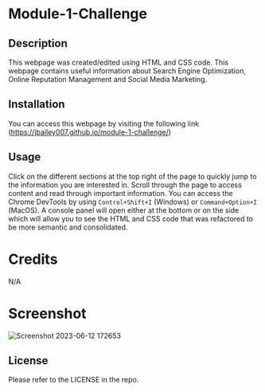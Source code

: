 # Module-1-Challenge

## Description
This webpage was created/edited using HTML and CSS code. 
This webpage contains useful information about Search Engine Optimization, Online Reputation Management and Social Media Marketing. 

## Installation
You can access this webpage by visiting the following link (https://jbailey007.github.io/module-1-challenge/)

## Usage
Click on the different sections at the top right of the page to quickly jump to the information you are interested in. 
Scroll through the page to access content and read through important information. 
You can access the Chrome DevTools by using `Control+Shift+I` (Windows) or `Command+Option+I` (MacOS). A console panel will open either at the bottom or on the side which will allow you to see the HTML and CSS code that was refactored to be more semantic and consolidated.

# Credits
N/A

# Screenshot
![Screenshot 2023-06-12 172653](https://github.com/JBailey007/module-1-challenge/assets/135053044/b3a1b204-7517-4767-9b1e-d3ace99f7cb5)

## License
Please refer to the LICENSE in the repo.
